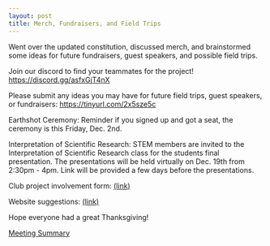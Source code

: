 ```yaml
---
layout: post
title: Merch, Fundraisers, and Field Trips
---
```


Went over the updated constitution, discussed merch, and brainstormed some ideas for future fundraisers, guest speakers, and possible field trips.

Join our discord to find your teammates for the project! https://discord.gg/asfxGjT4nX

Please submit any ideas you may have for future field trips, guest speakers, or fundraisers: https://tinyurl.com/2x5sze5c

Earthshot Ceremony: Reminder if you signed up and got a seat, the ceremony is this Friday, Dec. 2nd.

Interpretation of Scientific Research: STEM members are invited to the Interpretation of Scientific Research class for the students final presentation. The presentations will be held virtually on Dec. 19th from 2:30pm - 4pm. Link will be provided a few days before the presentations.

Club project involvement form: [(link)](https://forms.gle/8NqK5QTRbii6o9Be6)

Website suggestions: [(link)](https://tinyurl.com/msyhdmcd)

Hope everyone had a great Thanksgiving!

[Meeting Summary](https://bhccstem.github.io/files/STEM_Meeting_Notes_11_29_22.pdf)
